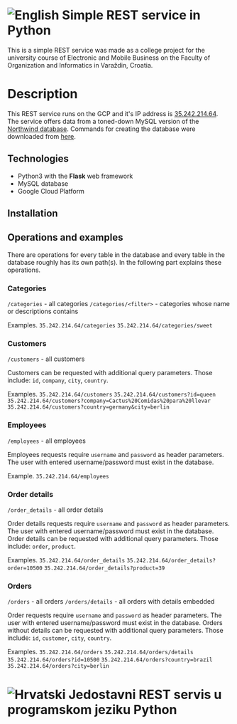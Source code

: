 # ![English](https://cdn3.iconfinder.com/data/icons/142-mini-country-flags-16x16px/32/flag-croatia2x.png) Simple REST service in Python

This is a simple REST service was made as a college project for the university course of Electronic and Mobile Business on the Faculty of Organization and Informatics in Varaždin, Croatia.

# Description
This REST service runs on the GCP and it's IP address is [35.242.214.64](http://35.242.214.64). The service offers data from a toned-down MySQL version of the [Northwind database](https://docs.yugabyte.com/latest/sample-data/northwind/). Commands for creating the database were downloaded from [here](https://documentation.alphasoftware.com/pages/GettingStarted/GettingStartedTutorials/Basic%20Tutorials/Northwind/northwindMySQL.xml).

## Technologies
  - Python3 with the **Flask** web framework
  - MySQL database
  - Google Cloud Platform

## Installation

## Operations and examples

There are operations for every table in the database and every table in the database roughly has its own path(s). In the following part explains these operations.

### Categories

`/categories` - all categories
`/categories/<filter>` - categories whose name or descriptions contains <filter>

Examples.
`35.242.214.64/categories`
`35.242.214.64/categories/sweet`

### Customers

`/customers` - all customers

Customers can be requested with additional query parameters. Those include: `id`, `company`, `city`, `country`.

Examples.
`35.242.214.64/customers`
`35.242.214.64/customers?id=queen`
`35.242.214.64/customers?company=Cactus%20Comidas%20para%20llevar`
`35.242.214.64/customers?country=germany&city=berlin`

### Employees

`/employees` - all employees

Employees requests require `username` and `password` as header parameters. The user with entered username/password must exist in the database.

Example.
`35.242.214.64/employees`

### Order details

`/order_details` - all order details

Order details requests require `username` and `password` as header parameters. The user with entered username/password must exist in the database.
Order details can be requested with additional query parameters. Those include: `order`, `product`.

Examples.
`35.242.214.64/order_details`
`35.242.214.64/order_details?order=10500`
`35.242.214.64/order_details?product=39`

### Orders

`/orders` - all orders
`/orders/details` - all orders with details embedded

Order requests require `username` and `password` as header parameters. The user with entered username/password must exist in the database.
Orders without details can be requested with additional query parameters. Those include: `id`, `customer`, `city`, `country`.

Examples.
`35.242.214.64/orders`
`35.242.214.64/orders/details`
`35.242.214.64/orders?id=10500`
`35.242.214.64/orders?country=brazil`
`35.242.214.64/orders?city=berlin`

# ![Hrvatski](https://cdn3.iconfinder.com/data/icons/142-mini-country-flags-16x16px/32/flag-croatia2x.png) Jedostavni REST servis u programskom jeziku Python